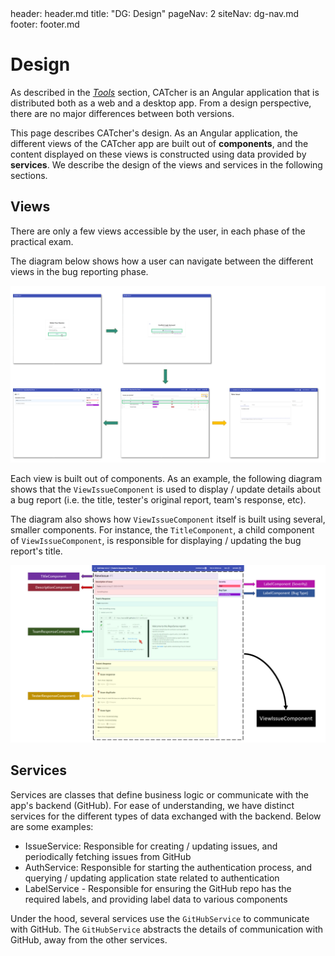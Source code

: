 <frontmatter>
  header: header.md
  title: "DG: Design"
  pageNav: 2
  siteNav: dg-nav.md
  footer: footer.md
</frontmatter>

# Design

As described in the [_Tools_](tools.md) section, CATcher is an Angular application that is distributed both as a web and a desktop app. From a design perspective, there are no major differences between
both versions.

This page describes CATcher's design. As an Angular application, the different
views of the CATcher app are built out of **components**, and the content displayed on these
views is constructed using data provided by **services**. We describe the design of the views and services in the following sections.

## Views

There are only a few views accessible by the user, in each phase of the practical exam.

The diagram below shows how a user can navigate between the different views in the bug reporting phase.

![](../images/views-traversal.png)

Each view is built out of components.
As an example, the following diagram shows that the `ViewIssueComponent` is used to display / update
details about a bug report (i.e. the title, tester's original report, team's response, etc).

The diagram also shows how `ViewIssueComponent` itself is built using several, smaller components. 
For instance, the `TitleComponent`, a child component of `ViewIssueComponent`, is responsible for
displaying / updating the bug report's title.

![](../images/large-component.png)


## Services

Services are classes that define business logic or communicate with the app's backend (GitHub). For ease of understanding, we have distinct services for the different types of data exchanged with the backend. Below are some examples:

- IssueService: Responsible for creating / updating issues, and periodically fetching issues from GitHub
- AuthService: Responsible for starting the authentication process, and querying / updating application state related to authentication
- LabelService - Responsible for ensuring the GitHub repo has the required labels, and providing label data to various components

Under the hood, several services use the `GitHubService` to communicate with GitHub.
The `GitHubService` abstracts the details of communication with GitHub, away from the other services.
